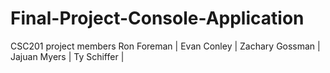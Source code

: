 # Final-Project-Console-Application
CSC201 project members   Ron Foreman | Evan Conley | Zachary Gossman | Jajuan Myers | Ty Schiffer | 
